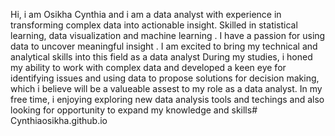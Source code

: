 Hi, i am Osikha Cynthia and i am a data analyst with experience in transforming complex data into actionable insight. Skilled in statistical learning, data visualization and machine learning . I have a passion for using data to uncover meaningful insight . I am excited to bring my technical and analytical skills into this field as a  data analyst
During my studies, i honed my ability to work with complex data and developed a keen eye for identifying issues and using data to propose solutions for decision making, which i believe will be a valueable assest to my role as a data analyst.
In my free time, i enjoying exploring new data analysis tools and techings and also looking for opportunity to expand my knowledge and skills# Cynthiaosikha.github.io
